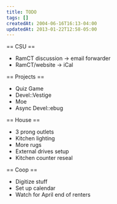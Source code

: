 ```yaml
---
title: TODO
tags: []
createdAt: 2004-06-16T16:13-04:00
updatedAt: 2013-01-22T12:58-05:00
---
```


== CSU ==
* RamCT discussion -> email forwarder
* RamCT/website -> iCal

== Projects ==
* Quiz Game
* Devel::Vestige
* Moe
* Async Devel::ebug

== House ==
* 3 prong outlets
* Kitchen lighting
* More rugs
* External drives setup
* Kitchen counter reseal

== Coop ==
* Digitize stuff
* Set up calendar
* Watch for April end of renters


